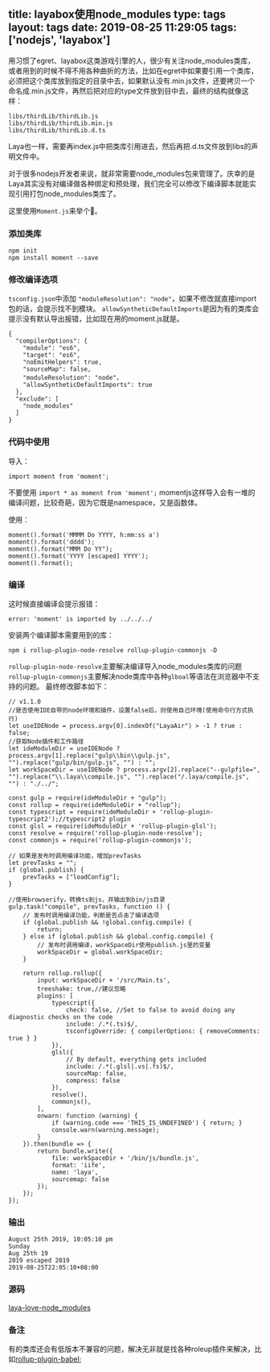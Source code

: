 title: layabox使用node_modules
type: tags
layout: tags
date: 2019-08-25 11:29:05
tags: ['nodejs', 'layabox']
---
用习惯了egret、layabox这类游戏引擎的人，很少有关注node_modules类库，或者用到的时候不得不用各种曲折的方法，比如在egret中如果要引用一个类库，必须把这个类库放到指定的目录中去，如果默认没有.min.js文件，还要拷贝一个命名成.min.js文件，再然后把对应的type文件放到目中去，最终的结构就像这样：
```
libs/thirdLib/thirdLib.js
libs/thirdLib/thirdLib.min.js
libs/thirdLib/thirdLib.d.ts
```

Laya也一样，需要再index.js中把类库引用进去，然后再把.d.ts文件放到libs的声明文件中。

对于很多nodejs开发者来说，就非常需要node_modules包来管理了。庆幸的是Laya其实没有对编译做各种绑定和预处理，我们完全可以修改下编译脚本就能实现引用打包node_modules类库了。

这里使用<code>Moment.js</code>来举个🌰。
<!-- more -->
### 添加类库
```
npm init
npm install moment --save
```

### 修改编译选项
`tsconfig.json`中添加
`"moduleResolution": "node"`，如果不修改就直接import包的话，会提示找不到模块。
`allowSyntheticDefaultImports`是因为有的类库会提示没有默认导出报错，比如现在用的moment.js就是。
```
{
  "compilerOptions": {
    "module": "es6",
    "target": "es6",
    "noEmitHelpers": true,
    "sourceMap": false,
    "moduleResolution": "node"，
    "allowSyntheticDefaultImports": true
  },
  "exclude": [
    "node_modules"
  ]
}
```

### 代码中使用
导入：
```
import moment from 'moment';
```
不要使用 `import * as moment from 'moment';` momentjs这样导入会有一堆的编译问题，比较奇葩，因为它既是namespace，又是函数体。

使用：
```
moment().format('MMMM Do YYYY, h:mm:ss a')
moment().format('dddd');
moment().format("MMM Do YY");
moment().format('YYYY [escaped] YYYY');
moment().format();
```

### 编译
这时候直接编译会提示报错：
```
error: 'moment' is imported by ../../../
```
安装两个编译脚本需要用到的库：
```
npm i rollup-plugin-node-resolve rollup-plugin-commonjs -D
```
`rollup-plugin-node-resolve`主要解决编译导入node_modules类库的问题
`rollup-plugin-commonjs`主要解决node类库中各种`glboal`等语法在浏览器中不支持的问题。
最终修改脚本如下：
```
// v1.1.0
//是否使用IDE自带的node环境和插件，设置false后，则使用自己环境(使用命令行方式执行)
let useIDENode = process.argv[0].indexOf("LayaAir") > -1 ? true : false;
//获取Node插件和工作路径
let ideModuleDir = useIDENode ? process.argv[1].replace("gulp\\bin\\gulp.js", "").replace("gulp/bin/gulp.js", "") : "";
let workSpaceDir = useIDENode ? process.argv[2].replace("--gulpfile=", "").replace("\\.laya\\compile.js", "").replace("/.laya/compile.js", "") : "./../";

const gulp = require(ideModuleDir + "gulp");
const rollup = require(ideModuleDir + "rollup");
const typescript = require(ideModuleDir + 'rollup-plugin-typescript2');//typescript2 plugin
const glsl = require(ideModuleDir + 'rollup-plugin-glsl');
const resolve = require('rollup-plugin-node-resolve');
const commonjs = require('rollup-plugin-commonjs');

// 如果是发布时调用编译功能，增加prevTasks
let prevTasks = "";
if (global.publish) {
	prevTasks = ["loadConfig"];
}

//使用browserify，转换ts到js，并输出到bin/js目录
gulp.task("compile", prevTasks, function () {
	// 发布时调用编译功能，判断是否点击了编译选项
	if (global.publish && !global.config.compile) {
		return;
	} else if (global.publish && global.config.compile) {
		// 发布时调用编译，workSpaceDir使用publish.js里的变量
		workSpaceDir = global.workSpaceDir;
	}

	return rollup.rollup({
		input: workSpaceDir + '/src/Main.ts',
		treeshake: true,//建议忽略
		plugins: [
			typescript({
				check: false, //Set to false to avoid doing any diagnostic checks on the code
				include: /.*(.ts)$/,
				tsconfigOverride: { compilerOptions: { removeComments: true } }
			}),
			glsl({
				// By default, everything gets included
				include: /.*(.glsl|.vs|.fs)$/,
				sourceMap: false,
				compress: false
			}),
			resolve(),
			commonjs(),
		],
		onwarn: function (warning) {
			if (warning.code === 'THIS_IS_UNDEFINED') { return; }
			console.warn(warning.message);
		}
	}).then(bundle => {
		return bundle.write({
			file: workSpaceDir + '/bin/js/bundle.js',
			format: 'iife',
			name: 'laya',
			sourcemap: false
		});
	});
});
```

### 输出
```
August 25th 2019, 10:05:10 pm
Sunday
Aug 25th 19
2019 escaped 2019
2019-08-25T22:05:10+08:00
```
### 源码
[laya-love-node_modules](https://github.com/daichangxin/laya-love-node_modules)

### 备注
有的类库还会有低版本不兼容的问题，解决无非就是找各种roleup插件来解决，比如[rollup-plugin-babel](https://github.com/rollup/rollup-plugin-babel);